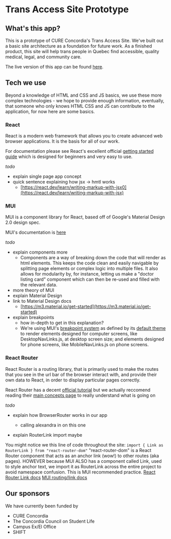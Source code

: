 # Trans Access Site Prototype

## What's this app?

This is a prototype of CURE Concordia's Trans Access Site. We've built out a basic site architecture as a foundation for future work. As a finished product, this site will help trans people in Quebec find accessible, quality medical, legal, and community care.

The live version of this app can be found [here](https://trans-access-site.web.app/).

## Tech we use

Beyond a knowledge of HTML and CSS and JS basics, we use these more complex technologies - we hope to provide enough information, eventually, that someone who only knows HTML CSS and JS can contribute to the application, for now here are some basics.

### React

React is a modern web framework that allows you to create advanced web browser applications. It is the basis for all of our work.

For documentation please see React's excellent official [getting started guide](https://react.dev/learn) which is designed for beginners and very easy to use.

_todo_

- explain single page app concept
- quick sentence explaining how jsx -> hmtl works
  - [https://react.dev/learn/writing-markup-with-jsx0](https://react.dev/learn/writing-markup-with-jsx)

### MUI

MUI is a component library for React, based off of Google's Material Design 2.0 design spec.

MUI's documentation is [here](https://mui.com/material-ui/getting-started/overview/)

_todo_

- explain components more
  - Components are a way of breaking down the code that will render as html elements. This keeps the code clean and easily navigable by splitting page elements or complex logic into multiple files. It also allows for modularity by, for instance, letting us make a "doctor listing card" component which can then be re-used and filled with the relevant data.
- more theory of MUI
- explain Material Design
- link to Material Design docs
  - [https://m3.material.io/get-started](https://m3.material.io/get-started)
- explain breakpoints
  - how in-depth to get in this explanation?
  - We're using MUI's [breakpoint system](https://mui.com/material-ui/customization/breakpoints/) as defined by its [default theme](https://mui.com/material-ui/customization/default-theme/?expand-path=$.breakpoints) to render elements designed for computer screens, like DesktopNavLinks.js, at desktop screen size; and elements designed for phone screens, like MobileNavLinks.js on phone screens.

### React Router

React Router is a routing library, that is primarily used to make the routes that you see in the url bar of the browser interact with, and provide their own data to React, in order to display particular pages correctly.

React Router has a decent [official tutorial](https://reactrouter.com/en/main/start/tutorial) but we actually reccomend reading their [main concepts page](https://reactrouter.com/en/main/start/concepts) to really understand what is going on

_todo_

- explain how BrowserRouter works in our app

  - calling alexandra in on this one

- explain RouterLink import maybe

You might notice we this line of code throughout the site:
`import { Link as RouterLink } from "react-router-dom"`
"react-router-dom" is a React Router component that acts as an anchor link (wow!) to other routes (aka pages). HOWEVER because MUI ALSO has a component called Link, used to style anchor text, we import it as RouterLink across the entire project to avoid namespace confusion. This is MUI recommended practice.
[React Router Link docs](https://reactrouter.com/en/main/components/link)
[MUI routing/link docs](https://mui.com/material-ui/guides/routing/)

## Our sponsors

We have currently been funded by

- CURE Concordia
- The Concordia Council on Student Life
- Campus Ex/El Office
- SHIFT
